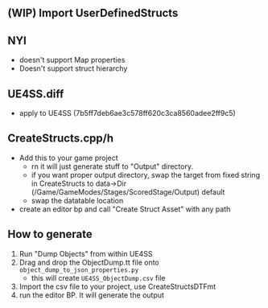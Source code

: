 ## (WIP) Import UserDefinedStructs
## NYI
- doesn't support Map properties
- Doesn't support struct hierarchy

## UE4SS.diff
- apply to UE4SS (7b5ff7deb6ae3c578ff620c3ca8560adee2ff9c5)

## CreateStructs.cpp/h
- Add this to your game project
    - rn it will just generate stuff to "Output" directory.
    -  if you want proper output directory, swap the target from fixed string in CreateStructs to data->Dir (/Game/GameModes/Stages/ScoredStage/Output) default
    - swap the datatable location
- create an editor bp and call "Create Struct Asset" with any path

## How to generate
1. Run "Dump Objects" from within UE4SS
2. Drag and drop the ObjectDump.tt file onto `object_dump_to_json_properties.py`
    - this will create `UE4SS_ObjectDump.csv` file
3. Import the csv file to your project, use CreateStructsDTFmt
4. run the editor BP. It will generate the output
